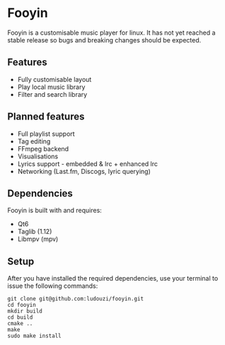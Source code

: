 # Fooyin
Fooyin is a customisable music player for linux. It has not yet reached a stable release so bugs and breaking changes should be expected.

## Features
* Fully customisable layout
* Play local music library
* Filter and search library

## Planned features
* Full playlist support
* Tag editing
* FFmpeg backend
* Visualisations
* Lyrics support - embedded & lrc + enhanced lrc
* Networking (Last.fm, Discogs, lyric querying)

## Dependencies
Fooyin is built with and requires:
* Qt6
* Taglib (1.12)
* Libmpv (mpv)

## Setup
After you have installed the required dependencies, use your terminal to issue the following commands:

```
git clone git@github.com:ludouzi/fooyin.git
cd fooyin
mkdir build
cd build
cmake ..
make
sudo make install
```
